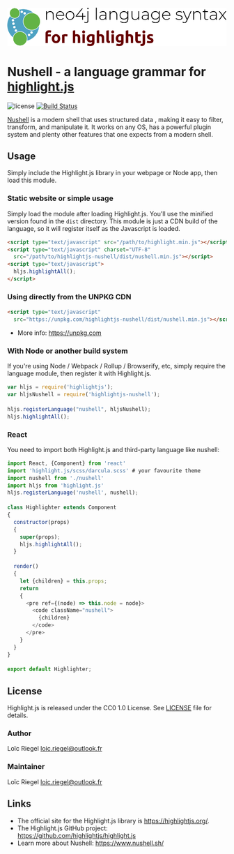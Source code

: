 ![logo](logo.svg)

# Nushell - a language grammar for [highlight.js](https://highlightjs.org/)

<!-- ![version](https://badgen.net/npm/v/highlightjs-nushell) -->
<!-- ![install size](https://badgen.net/packagephobia/install/highlightjs-nushell) ![minified size](https://badgen.net/bundlephobia/min/highlightjs-nushell) -->

![license](https://badgen.net/badge/license/CC0%201.0/blue)
[![Build Status](https://travis-ci.com/highlightjs/highlightjs-nushell.svg?branch=master)](https://travis-ci.com/LoicRiegel/highlightjs-nushell)

[Nushell](https://www.nushell.sh/) is a modern shell that uses structured data , making it easy to filter, transform, and manipulate it. It works on any OS, has a powerful plugin system and plenty other features that one expects from a modern shell.

## Usage

Simply include the Highlight.js library in your webpage or Node app, then load this module.

### Static website or simple usage

Simply load the module after loading Highlight.js. You'll use the minified version found in the `dist` directory. This module is just a CDN build of the language, so it will register itself as the Javascript is loaded.

```html
<script type="text/javascript" src="/path/to/highlight.min.js"></script>
<script type="text/javascript" charset="UTF-8"
  src="/path/to/highlightjs-nushell/dist/nushell.min.js"></script>
<script type="text/javascript">
  hljs.highlightAll();
</script>
```

### Using directly from the UNPKG CDN

```html
<script type="text/javascript"
  src="https://unpkg.com/highlightjs-nushell/dist/nushell.min.js"></script>
```

- More info: <https://unpkg.com>

### With Node or another build system

If you're using Node / Webpack / Rollup / Browserify, etc, simply require the language module, then register it with Highlight.js.

```javascript
var hljs = require('highlightjs');
var hljsNushell = require('highlightjs-nushell');

hljs.registerLanguage("nushell", hljsNushell);
hljs.highlightAll();
```

### React

You need to import both Highlight.js and third-party language like nushell:

```js
import React, {Component} from 'react'
import 'highlight.js/scss/darcula.scss' # your favourite theme
import nushell from './nushell'
import hljs from 'highlight.js'
hljs.registerLanguage('nushell', nushell);

class Highlighter extends Component
{
  constructor(props)
  {
    super(props);
    hljs.highlightAll();
  }

  render()
  {
    let {children} = this.props;
    return
    {
      <pre ref={(node) => this.node = node}>
        <code className="nushell">
          {children}
        </code>
      </pre>
    }
  }
}

export default Highlighter;
```

## License

Highlight.js is released under the CC0 1.0 License. See [LICENSE][1] file
for details.

### Author

Loïc Riegel <loic.riegel@outlook.fr>

### Maintainer

Loïc Riegel <loic.riegel@outlook.fr>

## Links

- The official site for the Highlight.js library is <https://highlightjs.org/>.
- The Highlight.js GitHub project: <https://github.com/highlightjs/highlight.js>
- Learn more about Nushell: <https://www.nushell.sh/>

[1]: https://github.com/LoicRiegel/highlightjs-nushell/blob/master/LICENSE
